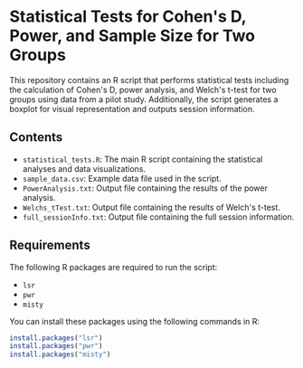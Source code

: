 # Statistical Tests for Cohen's D, Power, and Sample Size for Two Groups

This repository contains an R script that performs statistical tests including the calculation of Cohen's D, power analysis, and Welch's t-test for two groups using data from a pilot study. Additionally, the script generates a boxplot for visual representation and outputs session information.

## Contents

- `statistical_tests.R`: The main R script containing the statistical analyses and data visualizations.
- `sample_data.csv`: Example data file used in the script.
- `PowerAnalysis.txt`: Output file containing the results of the power analysis.
- `Welchs_tTest.txt`: Output file containing the results of Welch's t-test.
- `full_sessionInfo.txt`: Output file containing the full session information.

## Requirements

The following R packages are required to run the script:

- `lsr`
- `pwr`
- `misty`

You can install these packages using the following commands in R:

```r
install.packages("lsr")
install.packages("pwr")
install.packages("misty")

